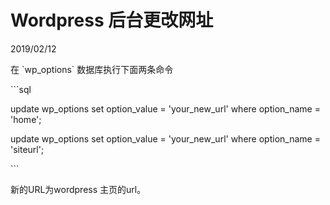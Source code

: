 # Wordpress 后台更改网址
2019/02/12

<p>在 `wp_options`&nbsp;数据库执行下面两条命令</p>
<p>```sql</p>
<p>update wp_options set option_value = 'your_new_url' where option_name = 'home';</p>
<p>update wp_options set option_value =&nbsp;'your_new_url' where option_name = 'siteurl';</p>
<p>```</p>
<p>新的URL为wordpress&nbsp;主页的url。</p>